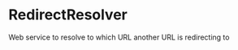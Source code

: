 RedirectResolver
================

Web service to resolve to which URL another URL is redirecting to
